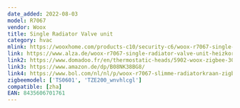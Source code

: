 ```yaml
---
date_added: 2022-08-03
model: R7067
vendor: Woox
title: Single Radiator Valve unit
category: hvac
mlink: https://wooxhome.com/products-c10/security-c6/woox-r7067-single-radiator-valve-unit-p69
link: https://www.alza.de/woox-r7067-single-radiator-valve-unit-heizkorperthermostat-d6315293.htm
link2: https://www.domadoo.fr/en/thermostatic-heads/5902-woox-zigbee-30-smart-radiator-valve-8435606701761.html
link3: https://www.amazon.de/dp/B08NK38BG8/
link4: https://www.bol.com/nl/nl/p/woox-r7067-slimme-radiatorkraan-zigbee-3-0-30m-m30x1-5mm-danfoss-ra-rav-ravl-white/9300000022417443/
zigbeemodel: ['TS0601', 'TZE200_wnvhlcgl']
compatible: [zha]
EAN: 8435606701761
---
```

